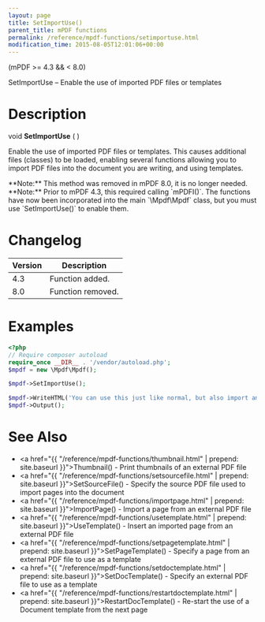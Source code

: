 ```yaml
---
layout: page
title: SetImportUse()
parent_title: mPDF functions
permalink: /reference/mpdf-functions/setimportuse.html
modification_time: 2015-08-05T12:01:06+00:00
---
```


(mPDF >= 4.3 && < 8.0)

SetImportUse – Enable the use of imported PDF files or templates

# Description

void **SetImportUse** ( )

Enable the use of imported PDF files or templates. This causes additional files (classes) to be loaded, enabling several
functions allowing you to import PDF files into the document you are writing, and using templates.

<div class="alert alert-info" role="alert" markdown="1">
  **Note:** This method was removed in mPDF 8.0, it is no longer needed.
</div>

<div class="alert alert-info" role="alert" markdown="1">
  **Note:** Prior to mPDF 4.3, this required calling `mPDFI()`. The functions have now been incorporated
  into the main `\Mpdf\Mpdf` class, but you must use `SetImportUse()` to enable them.
</div>


# Changelog

<table class="table">
<thead>
<tr>
  <th>Version</th>
  <th>Description</th>
</tr>
</thead>
<tbody>
<tr>
  <td>4.3</td>
  <td>Function added.</td>
</tr>
<tr>
  <td>8.0</td>
  <td>Function removed.</td>
</tr>
</tbody>
</table>

# Examples

```php
<?php
// Require composer autoload
require_once __DIR__ . '/vendor/autoload.php';
$mpdf = new \Mpdf\Mpdf();

$mpdf->SetImportUse();

$mpdf->WriteHTML('You can use this just like normal, but also import and use templates...');
$mpdf->Output();
```

# See Also

- <a href="{{ "/reference/mpdf-functions/thumbnail.html" | prepend: site.baseurl }}">Thumbnail()</a> - Print thumbnails of an external PDF file
- <a href="{{ "/reference/mpdf-functions/setsourcefile.html" | prepend: site.baseurl }}">SetSourceFile()</a> - Specify the source PDF file used to import pages into the document
- <a href="{{ "/reference/mpdf-functions/importpage.html" | prepend: site.baseurl }}">ImportPage()</a> - Import a page from an external PDF file
- <a href="{{ "/reference/mpdf-functions/usetemplate.html" | prepend: site.baseurl }}">UseTemplate()</a> - Insert an imported page from an external PDF file
- <a href="{{ "/reference/mpdf-functions/setpagetemplate.html" | prepend: site.baseurl }}">SetPageTemplate()</a> - Specify a page from an external PDF file to use as a template
- <a href="{{ "/reference/mpdf-functions/setdoctemplate.html" | prepend: site.baseurl }}">SetDocTemplate()</a> - Specify an external PDF file to use as a template
- <a href="{{ "/reference/mpdf-functions/restartdoctemplate.html" | prepend: site.baseurl }}">RestartDocTemplate()</a> - Re-start the use of a Document template from the next page
